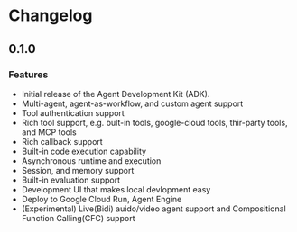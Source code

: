 # Changelog

## 0.1.0

### Features

* Initial release of the Agent Development Kit (ADK).
* Multi-agent, agent-as-workflow, and custom agent support
* Tool authentication support
* Rich tool support, e.g. bult-in tools, google-cloud tools, thir-party tools, and MCP tools
* Rich callback support
* Built-in code execution capability
* Asynchronous runtime and execution
* Session, and memory support
* Built-in evaluation support
* Development UI that makes local devlopment easy
* Deploy to Google Cloud Run, Agent Engine
* (Experimental) Live(Bidi) auido/video agent support and Compositional Function Calling(CFC) support

